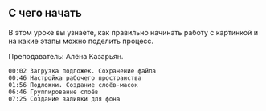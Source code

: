 ## С чего начать

В этом уроке вы узнаете, как правильно начинать работу с картинкой и на какие этапы можно поделить процесс.

Преподаватель: Алёна Казарьян.

[](https://player.softculture.cc/embed/RVS/RVS_10.14.01_L6-2_Layers)

``` chapters
00:02 Загрузка подложек. Сохранение файла
00:46 Настройка рабочего пространства
01:56 Подложки. Создание слоёв-масок
06:46 Группирование слоёв
07:25 Создание заливки для фона
```
